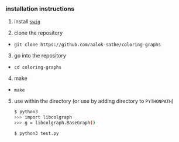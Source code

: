 ### installation instructions

1. install [`swig`](http://swig.org/)

2. clone the repository
  - `git clone https://github.com/aalok-sathe/coloring-graphs`

3. go into the repository
  - `cd coloring-graphs`

4. make
  - `make`
  
5. use within the directory (or use by adding directory to `PYTHONPATH`)
    ```bash
    $ python3
    >>> import libcolgraph
    >>> g = libcolgraph.BaseGraph()
    ```
    
    ```bash
    $ python3 test.py
    ```
    
